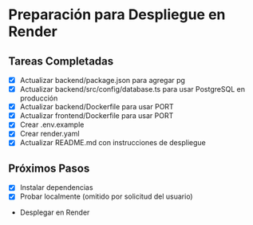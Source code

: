 # Preparación para Despliegue en Render

## Tareas Completadas
- [x] Actualizar backend/package.json para agregar pg
- [x] Actualizar backend/src/config/database.ts para usar PostgreSQL en producción
- [x] Actualizar backend/Dockerfile para usar PORT
- [x] Actualizar frontend/Dockerfile para usar PORT
- [x] Crear .env.example
- [x] Crear render.yaml
- [x] Actualizar README.md con instrucciones de despliegue

## Próximos Pasos
- [x] Instalar dependencias
- [x] Probar localmente (omitido por solicitud del usuario)
- Desplegar en Render

